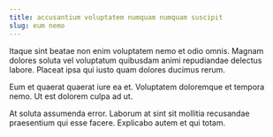 ```yaml
---
title: accusantium voluptatem numquam numquam suscipit
slug: eum nemo
---
```


Itaque sint beatae non enim voluptatem nemo et odio omnis. Magnam dolores soluta vel voluptatum quibusdam animi repudiandae delectus labore. Placeat ipsa qui iusto quam dolores ducimus rerum.

Eum et quaerat quaerat iure ea et. Voluptatem doloremque et tempora nemo. Ut est dolorem culpa ad ut.

At soluta assumenda error. Laborum at sint sit mollitia recusandae praesentium qui esse facere. Explicabo autem et qui totam.
